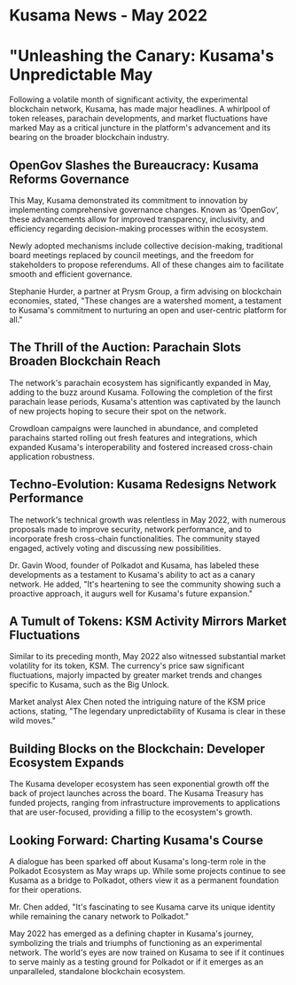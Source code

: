 # Kusama News - May 2022

# "Unleashing the Canary: Kusama's Unpredictable May

Following a volatile month of significant activity, the experimental blockchain
network, Kusama, has made major headlines. A whirlpool of token releases,
parachain developments, and market fluctuations have marked May as a critical
juncture in the platform's advancement and its bearing on the broader blockchain
industry.

## OpenGov Slashes the Bureaucracy: Kusama Reforms Governance

This May, Kusama demonstrated its commitment to innovation by implementing
comprehensive governance changes. Known as ‘OpenGov’, these advancements allow
for improved transparency, inclusivity, and efficiency regarding decision-making
processes within the ecosystem.

Newly adopted mechanisms include collective decision-making, traditional board
meetings replaced by council meetings, and the freedom for stakeholders to
propose referendums. All of these changes aim to facilitate smooth and efficient
governance.

Stephanie Hurder, a partner at Prysm Group, a firm advising on blockchain
economies, stated, "These changes are a watershed moment, a testament to
Kusama's commitment to nurturing an open and user-centric platform for all."

## The Thrill of the Auction: Parachain Slots Broaden Blockchain Reach

The network's parachain ecosystem has significantly expanded in May, adding to
the buzz around Kusama. Following the completion of the first parachain lease
periods, Kusama's attention was captivated by the launch of new projects hoping
to secure their spot on the network.

Crowdloan campaigns were launched in abundance, and completed parachains started
rolling out fresh features and integrations, which expanded Kusama's
interoperability and fostered increased cross-chain application robustness.

## Techno-Evolution: Kusama Redesigns Network Performance

The network's technical growth was relentless in May 2022, with numerous
proposals made to improve security, network performance, and to incorporate
fresh cross-chain functionalities. The community stayed engaged, actively voting
and discussing new possibilities.

Dr. Gavin Wood, founder of Polkadot and Kusama, has labeled these developments
as a testament to Kusama's ability to act as a canary network. He added, "It's
heartening to see the community showing such a proactive approach, it augurs
well for Kusama's future expansion."

## A Tumult of Tokens: KSM Activity Mirrors Market Fluctuations

Similar to its preceding month, May 2022 also witnessed substantial market
volatility for its token, KSM. The currency's price saw significant
fluctuations, majorly impacted by greater market trends and changes specific to
Kusama, such as the Big Unlock.

Market analyst Alex Chen noted the intriguing nature of the KSM price actions,
stating, "The legendary unpredictability of Kusama is clear in these wild
moves."

## Building Blocks on the Blockchain: Developer Ecosystem Expands

The Kusama developer ecosystem has seen exponential growth off the back of
project launches across the board. The Kusama Treasury has funded projects,
ranging from infrastructure improvements to applications that are user-focused,
providing a fillip to the ecosystem's growth.

## Looking Forward: Charting Kusama's Course

A dialogue has been sparked off about Kusama's long-term role in the Polkadot
Ecosystem as May wraps up. While some projects continue to see Kusama as a
bridge to Polkadot, others view it as a permanent foundation for their
operations.

Mr. Chen added, "It's fascinating to see Kusama carve its unique identity while
remaining the canary network to Polkadot."

May 2022 has emerged as a defining chapter in Kusama's journey, symbolizing the
trials and triumphs of functioning as an experimental network. The world's eyes
are now trained on Kusama to see if it continues to serve mainly as a testing
ground for Polkadot or if it emerges as an unparalleled, standalone blockchain
ecosystem.
